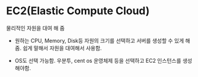 # EC2(Elastic Compute Cloud)



물리적인 자원을 대여 해 줌



- 원하는 CPU, Memory, Disk등 자원의 크기를 선택하고 서버를 생성할 수 있게 해줌.
  쉽게 말해서 자원을 대여해서 사용함. 

- OS도 선택 가능함. 우분투, cent os 운영체제 등을 선택하고 EC2 인스턴스를 생성해야함.